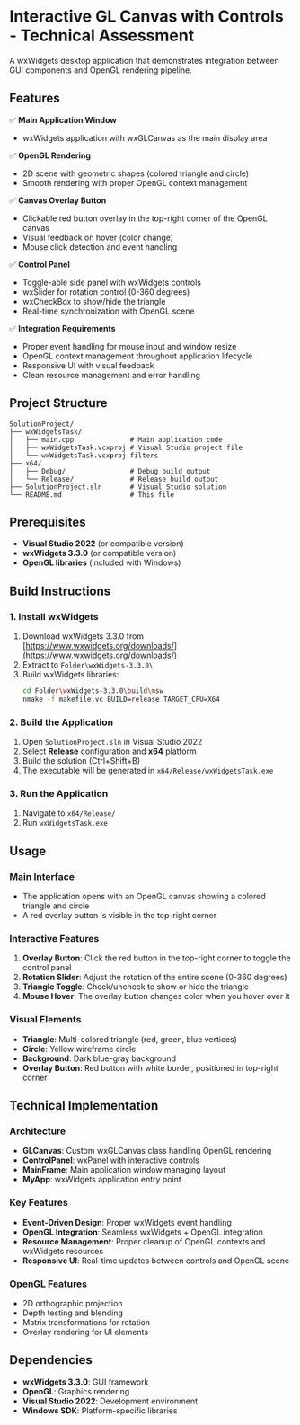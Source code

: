 # Interactive GL Canvas with Controls - Technical Assessment

A wxWidgets desktop application that demonstrates integration between GUI components and OpenGL rendering pipeline.

## Features

✅ **Main Application Window**
- wxWidgets application with wxGLCanvas as the main display area

✅ **OpenGL Rendering**
- 2D scene with geometric shapes (colored triangle and circle)
- Smooth rendering with proper OpenGL context management

✅ **Canvas Overlay Button**
- Clickable red button overlay in the top-right corner of the OpenGL canvas
- Visual feedback on hover (color change)
- Mouse click detection and event handling

✅ **Control Panel**
- Toggle-able side panel with wxWidgets controls
- wxSlider for rotation control (0-360 degrees)
- wxCheckBox to show/hide the triangle
- Real-time synchronization with OpenGL scene

✅ **Integration Requirements**
- Proper event handling for mouse input and window resize
- OpenGL context management throughout application lifecycle
- Responsive UI with visual feedback
- Clean resource management and error handling

## Project Structure

```
SolutionProject/
├── wxWidgetsTask/
│   ├── main.cpp              # Main application code
│   ├── wxWidgetsTask.vcxproj # Visual Studio project file
│   └── wxWidgetsTask.vcxproj.filters
├── x64/
│   ├── Debug/                # Debug build output
│   └── Release/              # Release build output
├── SolutionProject.sln       # Visual Studio solution
└── README.md                 # This file
```

## Prerequisites

- **Visual Studio 2022** (or compatible version)
- **wxWidgets 3.3.0** (or compatible version)
- **OpenGL libraries** (included with Windows)

## Build Instructions

### 1. Install wxWidgets

1. Download wxWidgets 3.3.0 from [https://www.wxwidgets.org/downloads/](https://www.wxwidgets.org/downloads/)
2. Extract to `Folder\wxWidgets-3.3.0\`
3. Build wxWidgets libraries:
   ```bash
   cd Folder\wxWidgets-3.3.0\build\msw
   nmake -f makefile.vc BUILD=release TARGET_CPU=X64
   ```

### 2. Build the Application

1. Open `SolutionProject.sln` in Visual Studio 2022
2. Select **Release** configuration and **x64** platform
3. Build the solution (Ctrl+Shift+B)
4. The executable will be generated in `x64/Release/wxWidgetsTask.exe`

### 3. Run the Application

1. Navigate to `x64/Release/`
2. Run `wxWidgetsTask.exe`

## Usage

### Main Interface
- The application opens with an OpenGL canvas showing a colored triangle and circle
- A red overlay button is visible in the top-right corner

### Interactive Features
1. **Overlay Button**: Click the red button in the top-right corner to toggle the control panel
2. **Rotation Slider**: Adjust the rotation of the entire scene (0-360 degrees)
3. **Triangle Toggle**: Check/uncheck to show or hide the triangle
4. **Mouse Hover**: The overlay button changes color when you hover over it

### Visual Elements
- **Triangle**: Multi-colored triangle (red, green, blue vertices)
- **Circle**: Yellow wireframe circle
- **Background**: Dark blue-gray background
- **Overlay Button**: Red button with white border, positioned in top-right corner

## Technical Implementation

### Architecture
- **GLCanvas**: Custom wxGLCanvas class handling OpenGL rendering
- **ControlPanel**: wxPanel with interactive controls
- **MainFrame**: Main application window managing layout
- **MyApp**: wxWidgets application entry point

### Key Features
- **Event-Driven Design**: Proper wxWidgets event handling
- **OpenGL Integration**: Seamless wxWidgets + OpenGL integration
- **Resource Management**: Proper cleanup of OpenGL contexts and wxWidgets resources
- **Responsive UI**: Real-time updates between controls and OpenGL scene

### OpenGL Features
- 2D orthographic projection
- Depth testing and blending
- Matrix transformations for rotation
- Overlay rendering for UI elements

## Dependencies

- **wxWidgets 3.3.0**: GUI framework
- **OpenGL**: Graphics rendering
- **Visual Studio 2022**: Development environment
- **Windows SDK**: Platform-specific libraries
